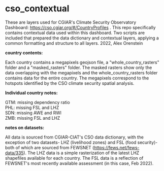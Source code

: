 # cso_contextual
These are layers used for CGIAR's Climate Security Observatory Dashboard: https://cso.cgiar.org/#/CountryProfiles . This repo specifically contains contextual data used within this dashboard. Two scripts are included that prepared the data dictionary and contextual layers, applying a common formatting and structure to all layers.
2022, Alex Orenstein

<b>country contents: </b>

Each country contains a megapixels geojson file, a "whole_country_rasters" folder and a "masked_rasters" folder. The masked rasters show only the data overlapping with the megapixels and the whole_country_rasters folder contains data for the entire country. The megapixels correspond to the hotspots identified by the CSO climate security spatial analysis. 

<b>Individual country notes: </b>

GTM: missing dependency ratio <br>
PHL: missing FSL and LHZ <br>
SDN: missing AWE and RWI <br>
ZMB: missing FSL and LHZ <br>

<b>notes on datasets: </b>

All data is sourced from CGIAR-CIAT's CSO data dictionary, with the exception of two datasets- LHZ (livelihood zones) and FSL (food security)- both of which are sourced from FEWSNET (https://fews.net/fews-data/335). The LHZ data is a simple rasterization of the latest LHZ shapefiles available for each country. The FSL data is a reflection of FEWSNET's most recently available assessment (in this case, Feb 2022). 
